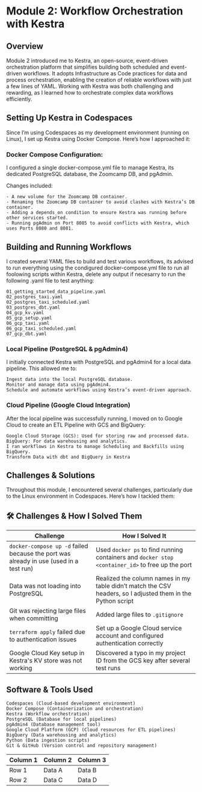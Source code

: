<h1>Module 2: Workflow Orchestration with Kestra</h1>

<h2>Overview</h2>

Module 2 introduced me to Kestra, an open-source, event-driven orchestration platform that simplifies building both scheduled and event-driven workflows. It adopts Infrastructure as Code practices for data and process orchestration, enabling the creation of reliable workflows with just a few lines of YAML. Working with Kestra was both challenging and rewarding, as I learned how to orchestrate complex data workflows efficiently.

<h2>Setting Up Kestra in Codespaces</h2>
Since I’m using Codespaces as my development environment (running on Linux), I set up Kestra using Docker Compose. Here’s how I approached it:

<h3>Docker Compose Configuration:</h3>
I configured a single docker-compose.yml file to manage Kestra, its dedicated PostgreSQL database, the Zoomcamp DB, and pgAdmin.

Changes included:

    - A new volume for the Zoomcamp DB container.
    - Renaming the Zoomcamp DB container to avoid clashes with Kestra’s DB container.
    - Adding a depends_on condition to ensure Kestra was running before other services started.
    - Running pgAdmin on Port 8085 to avoid conflicts with Kestra, which uses Ports 8080 and 8081.

<h2>Building and Running Workflows</h2>
I created several YAML files to build and test various workflows, its advised to run everything using the condigured docker-compose.yml file to run all foolowing scripts within Kestra, delete any output if necesarry to run the following .yaml file to test anything:

    01_getting_started_data_pipeline.yaml
    02_postgres_taxi.yaml
    02_postgres_taxi_scheduled.yaml
    03_postgres_dbt.yaml
    04_gcp_kv.yaml
    05_gcp_setup.yaml
    06_gcp_taxi.yaml
    06_gcp_taxi_scheduled.yaml
    07_gcp_dbt.yaml

<h3>Local Pipeline (PostgreSQL & pgAdmin4)</h3>
I initially connected Kestra with PostgreSQL and pgAdmin4 for a local data pipeline. This allowed me to:

    Ingest data into the local PostgreSQL database.
    Monitor and manage data using pgAdmin4.
    Schedule and automate workflows using Kestra’s event-driven approach.

<h3>Cloud Pipeline (Google Cloud Integration)</h3>
After the local pipeline was successfully running, I moved on to Google Cloud to create an ETL Pipeline with GCS and BigQuery:

    Google Cloud Storage (GCS): Used for storing raw and processed data.
    BigQuery: For data warehousing and analytics.
    I ran workflows in Kestra to manage Scheduling and Backfills using BigQuery.
    Transform Data with dbt and BigQuery in Kestra

<h2>Challenges & Solutions</h2>
Throughout this module, I encountered several challenges, particularly due to the Linux environment in Codespaces. Here’s how I tackled them:

## 🛠️ Challenges & How I Solved Them  

| Challenge | How I Solved It |
|-----------|-----------------|
| `docker-compose up -d` failed because the port was already in use (used in a test run) | Used `docker ps` to find running containers and `docker stop <container_id>` to free up the port |
| Data was not loading into PostgreSQL | Realized the column names in my table didn’t match the CSV headers, so I adjusted them in the Python script |
| Git was rejecting large files when committing | Added large files to `.gitignore` |
| `terraform apply` failed due to authentication issues | Set up a Google Cloud service account and configured authentication correctly |
| Google Cloud Key setup in Kestra's KV store was not working | Discovered a typo in my project ID from the GCS key after several test runs |


<h2>Software & Tools Used</h2>

    Codespaces (Cloud-based development environment)
    Docker Compose (Containerization and orchestration)
    Kestra (Workflow orchestration)
    PostgreSQL (Database for local pipelines)
    pgAdmin4 (Database management tool)
    Google Cloud Platform (GCP) (Cloud resources for ETL pipelines)
    BigQuery (Data warehousing and analytics)
    Python (Data ingestion scripts)
    Git & GitHub (Version control and repository management)

| Column 1 | Column 2 | Column 3 |
|----------|----------|----------|
| Row 1    | Data A   | Data B   |
| Row 2    | Data C   | Data D   |

    
